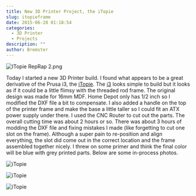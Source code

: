 ```yaml
---
title: New 3D Printer Project, the iTopie
slug: itopieframe
date: 2015-06-28 01:18:54
categories:
  - 3D Printer
  - Projects
description: ""
author: Bremster
---
```



![ITopie RepRap 2.png](http://reprap.org/mediawiki/images/thumb/5/5a/ITopie_RepRap_2.png/190px-ITopie_RepRap_2.png)

Today I started a new 3D Printer build. I found what appears to be a great derivative of the Prusa i3, the [iTopie](http://reprap.org/wiki/ITopie). The [i3](http://reprap.org/wiki/Prusa_i3) looks simple to build but it looks as if it could be a little flimsy with the threaded rod frame. The original design was made for 16mm MDF. Home Depot only has 1/2 inch so I modified the DXF file a bit to compensate. I also added a handle on the top of the printer frame and make the base a little taller so I could fit an ATX power supply under there. I used the CNC Router to cut out the parts. The overall cutting time was about 2 hours or so. There was about 3 hours of modding the DXF file and fixing mistakes I made (like forgetting to cut one slot on the frame). Although a super pain to re-position and align everything, the slot did come out in the correct location and the frame assembled together nicely. I threw on some primer and think the final color will be blue with grey printed parts. Below are some in-process photos.

![iTopie](/uploads/2015/06/2015-06-27-16.02.16-1024x768.jpg)

![iTopie](/uploads/2015/06/2015-06-27-18.04.40-1024x768.jpg)

![iTopie](/uploads/2015/06/2015-06-27-17.30.04-1024x768.jpg)
